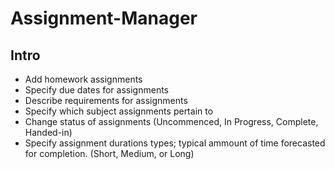 # Assignment-Manager
## Intro
* Add homework assignments
* Specify due dates for assignments
* Describe requirements for assignments
* Specify which subject assignments pertain to
* Change status of assignments (Uncommenced, In Progress, Complete, Handed-in)
* Specify assignment durations types; typical ammount of time forecasted for completion. (Short, Medium, or Long)
